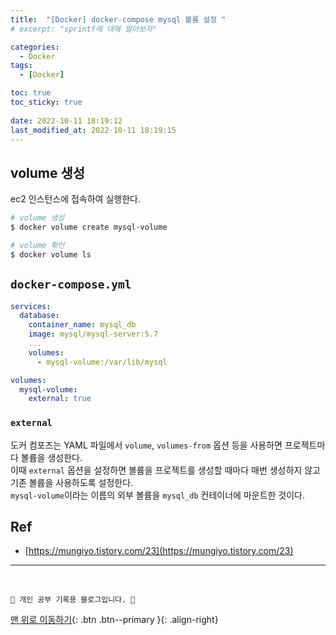 ```yaml
---
title:  "[Docker] docker-compose mysql 볼륨 설정 "
# excerpt: "sprintf에 대해 알아보자"

categories:
  - Docker
tags:
  - [Docker]

toc: true
toc_sticky: true
 
date: 2022-10-11 18:19:12
last_modified_at: 2022-10-11 18:19:15
---
```

## volume 생성
ec2 인스턴스에 접속하여 실행한다.
```bash
# volume 생성
$ docker volume create mysql-volume

# volume 확인
$ docker volume ls
```

## `docker-compose.yml`
```yml
services:
  database:
    container_name: mysql_db
    image: mysql/mysql-server:5.7
    ...
    volumes:
      - mysql-volume:/var/lib/mysql

volumes:
  mysql-volume:
    external: true
```

### `external`
도커 컴포즈는 YAML 파일에서 `volume`, `volumes-from` 옵션 등을 사용하면 프로젝트마다 볼륨을 생성한다.<br>
이때 `external` 옵션을 설정하면 볼륨을 프로젝트를 생성할 때마다 매번 생성하지 않고 기존 볼륨을 사용하도록 설정한다.<br>
`mysql-volume`이라는 이름의 외부 볼륨을 `mysql_db` 컨테이너에 마운트한 것이다.



## Ref
- [https://mungiyo.tistory.com/23](https://mungiyo.tistory.com/23)





***
<br>


    💛 개인 공부 기록용 블로그입니다. 👻

[맨 위로 이동하기](#){: .btn .btn--primary }{: .align-right}